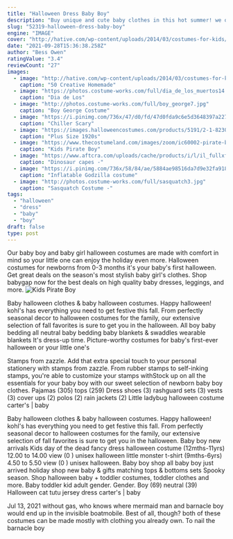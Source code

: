 ```yaml
---
title: "Halloween Dress Baby Boy"
description: "Buy unique and cute baby clothes in this hot summer! we offer dresses, tops, bottoms & matching outfits for kids at popopieshop.Com, and provide up to 50% discount for new customers! shop"
slug: "52319-halloween-dress-baby-boy"
engine: "IMAGE"
cover: "http://hative.com/wp-content/uploads/2014/03/costumes-for-kids/18-owl-kid-costume-idea.jpg"
date: "2021-09-28T15:36:38.258Z"
author: "Bess Owen"
ratingValue: "3.4"
reviewCount: "27"
images:
  - image: "http://hative.com/wp-content/uploads/2014/03/costumes-for-kids/18-owl-kid-costume-idea.jpg"
    caption: "50 Creative Homemade"
  - image: "https://photos.costume-works.com/full/dia_de_los_muertos14.jpg"
    caption: "Dia de Los"
  - image: "http://photos.costume-works.com/full/boy_george7.jpg"
    caption: "Boy George Costume"
  - image: "https://i.pinimg.com/736x/47/d0/fd/47d0fda9c6e5d3648397a227aad12737--awesome-halloween-costumes-costume-for-kids.jpg"
    caption: "Chiller Scary"
  - image: "https://images.halloweencostumes.com/products/5191/2-1-82303/plus-size-1920s-flapper-costume.jpg"
    caption: "Plus Size 1920s"
  - image: "https://www.thecostumeland.com/images/zoom/ic60002-pirate-boy-toddler-deluxe-halloween-costumes_1.jpg"
    caption: "Kids Pirate Boy"
  - image: "https://www.aftcra.com/uploads/cache/products/i/l/il_fullxfull_669201428_ofd2_2015_05_17_19_37_35_1190632123_112971_186258_579x.jpg"
    caption: "Dinosaur capes -"
  - image: "https://i.pinimg.com/736x/58/84/ae/5884ae98516da7d9e32fa9182acc785c--godzilla-costume-cosplay.jpg"
    caption: "Inflatable Godzilla costume"
  - image: "http://photos.costume-works.com/full/sasquatch3.jpg"
    caption: "Sasquatch Costume -"
tags:
  - "halloween"
  - "dress"
  - "baby"
  - "boy"
draft: false
type: post
---
```


Our baby boy and baby girl halloween costumes are made with comfort in mind so your little one can enjoy the holiday even more. Halloween costumes for newborns from 0-3 months it's your baby's first halloween. Get great deals on the season's most stylish baby girl's clothes. Shop babygap now for the best deals on high quality baby dresses, leggings, and more.
![Kids Pirate Boy](https://www.thecostumeland.com/images/zoom/ic60002-pirate-boy-toddler-deluxe-halloween-costumes_1.jpg "Kids Pirate Boy")

Baby halloween clothes &amp; baby halloween costumes. Happy halloween! kohl&#39;s has everything you need to get festive this fall. From perfectly seasonal decor to halloween costumes for the family, our extensive selection of fall favorites is sure to get you in the halloween. All boy baby bedding all neutral baby bedding baby blankets &amp; swaddles wearable blankets  It&#39;s dress-up time. Picture-worthy costumes for baby&#39;s first-ever halloween or your little one&#39;s
<!--inArticleAds-->

<!--galleryOne-->

Stamps from zazzle. Add that extra special touch to your personal stationery with stamps from zazzle. From rubber stamps to self-inking stamps, you're able to customize your stamps withStock up on all the essentials for your baby boy with our sweet selection of newborn baby boy clothes. Pajamas (305) tops (259)  Dress shoes (3) rashguard sets (3) vests (3) cover ups (2) polos (2) rain jackets (2) Little ladybug halloween costume carter's | baby
<!--inArticleAds-->

<!--galleryTwo-->

Baby halloween clothes & baby halloween costumes. Happy halloween! kohl's has everything you need to get festive this fall. From perfectly seasonal decor to halloween costumes for the family, our extensive selection of fall favorites is sure to get you in the halloween. Baby boy new arrivals  Kids day of the dead fancy dress halloween costume (12mths-11yrs) 12.00 to 14.00 view (0 ) unisex halloween little monster t-shirt (9mths-6yrs) 4.50 to 5.50 view (0 ) unisex halloween. Baby boy shop all baby boy just arrived holiday shop new baby & gifts matching tops & bottoms sets  Spooky season. Shop halloween baby + toddler costumes, toddler clothes and more. Baby toddler kid adult gender. Gender. Boy (69) neutral (39) Halloween cat tutu jersey dress carter's | baby
<!--galleryThree-->

Jul 13, 2021 without gas, who knows where mermaid man and barnacle boy would end up in the invisible boatmobile. Best of all, though? both of these costumes can be made mostly with clothing you already own. To nail the barnacle boy
